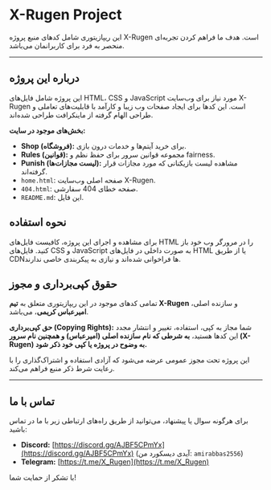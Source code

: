 # X-Rugen Project

این ریپازیتوری شامل کدهای منبع پروژه X-Rugen است. هدف ما فراهم کردن تجربه‌ای منحصر به فرد برای کاربرانمان می‌باشد.

---

## **درباره این پروژه**

این پروژه شامل فایل‌های HTML، CSS و JavaScript مورد نیاز برای وب‌سایت X-Rugen است. این کدها برای ایجاد صفحات وب زیبا و کارآمد با قابلیت‌های تعاملی و طراحی الهام گرفته از ماینکرافت طراحی شده‌اند.

**بخش‌های موجود در سایت:**
* **Shop (فروشگاه):** برای خرید آیتم‌ها و خدمات درون بازی.
* **Rules (قوانین):** مجموعه قوانین سرور برای حفظ نظم و fairness.
* **Punish (لیست مجازات‌ها):** مشاهده لیست بازیکنانی که مورد مجازات قرار گرفته‌اند.
* `home.html`: صفحه اصلی وب‌سایت X-Rugen.
* `404.html`: صفحه خطای 404 سفارشی.
* `README.md`: این فایل.

## **نحوه استفاده**

برای مشاهده و اجرای این پروژه، کافیست فایل‌های HTML را در مرورگر وب خود باز کنید. فایل‌های CSS و JavaScript به صورت داخلی در فایل‌های HTML یا از طریق CDNها فراخوانی شده‌اند و نیازی به پیکربندی خاصی ندارند.

## **حقوق کپی‌برداری و مجوز**

تمامی کدهای موجود در این ریپازیتوری متعلق به **تیم X-Rugen** و سازنده اصلی، **امیرعباس کریمی**، می‌باشد.

**حق کپی‌برداری (Copying Rights):**
شما مجاز به کپی، استفاده، تغییر و انتشار مجدد این کدها هستید، **به شرطی که نام سازنده اصلی (امیرعباس) و همچنین نام سرور (X-Rugen) به وضوح در پروژه یا کپی خود ذکر شود.**

این پروژه تحت مجوز عمومی عرضه می‌شود که آزادی استفاده و اشتراک‌گذاری را با رعایت شرط ذکر منبع فراهم می‌کند.

---

## **تماس با ما**

برای هرگونه سوال یا پیشنهاد، می‌توانید از طریق راه‌های ارتباطی زیر با ما در تماس باشید:

* **Discord:** [https://discord.gg/AJBF5CPmYx](https://discord.gg/AJBF5CPmYx) (آیدی دیسکورد من: `amirabbas2556`)
* **Telegram:** [https://t.me/X_Rugen](https://t.me/X_Rugen)


با تشکر از حمایت شما!
